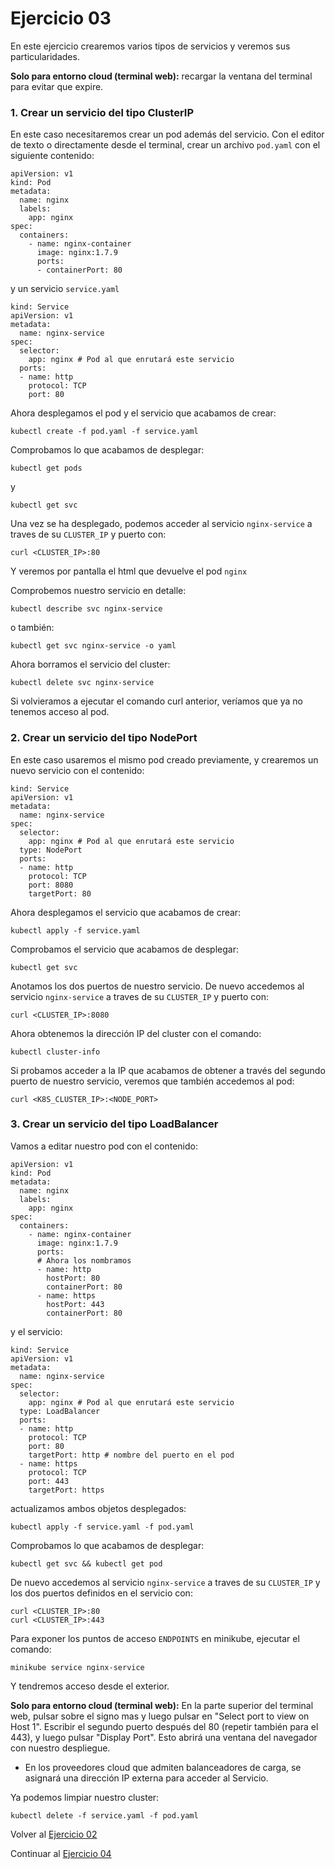 # Ejercicio 03

En este ejercicio crearemos varios tipos de servicios y veremos sus particularidades.

**Solo para entorno cloud (terminal web):** recargar la ventana del terminal para evitar que expire.

### 1. Crear un servicio del tipo ClusterIP

En este caso necesitaremos crear un pod además del servicio. Con el editor de texto o directamente desde el terminal, crear un archivo `pod.yaml` con el siguiente contenido:
```
apiVersion: v1
kind: Pod
metadata:
  name: nginx
  labels:
    app: nginx
spec:
  containers:
    - name: nginx-container
      image: nginx:1.7.9
      ports:
      - containerPort: 80
```
y un servicio `service.yaml`
```
kind: Service
apiVersion: v1
metadata:
  name: nginx-service
spec:
  selector:
    app: nginx # Pod al que enrutará este servicio
  ports:
  - name: http
    protocol: TCP
    port: 80
```
Ahora desplegamos el pod y el servicio que acabamos de crear:

```
kubectl create -f pod.yaml -f service.yaml
```
Comprobamos lo que acabamos de desplegar:
```
kubectl get pods
```
y
```
kubectl get svc
```
Una vez se ha desplegado, podemos acceder al servicio `nginx-service` a traves de su `CLUSTER_IP` y puerto con:
```
curl <CLUSTER_IP>:80
```
Y veremos por pantalla el html que devuelve el pod `nginx`

Comprobemos nuestro servicio en detalle:
```
kubectl describe svc nginx-service
```
o también:
```
kubectl get svc nginx-service -o yaml
```
Ahora borramos el servicio del cluster:
```
kubectl delete svc nginx-service
```
Si volvieramos a ejecutar el comando curl anterior, veríamos que ya no tenemos acceso al pod.

### 2. Crear un servicio del tipo NodePort

En este caso usaremos el mismo pod creado previamente, y crearemos un nuevo servicio con el contenido:

```
kind: Service
apiVersion: v1
metadata:
  name: nginx-service
spec:
  selector:
    app: nginx # Pod al que enrutará este servicio
  type: NodePort
  ports:
  - name: http
    protocol: TCP
    port: 8080
    targetPort: 80
```
Ahora desplegamos el servicio que acabamos de crear:

```
kubectl apply -f service.yaml
```
Comprobamos el servicio que acabamos de desplegar:
```
kubectl get svc
```
Anotamos los dos puertos de nuestro servicio. De nuevo accedemos al servicio `nginx-service` a traves de su `CLUSTER_IP` y puerto con:
```
curl <CLUSTER_IP>:8080
```
Ahora obtenemos la dirección IP del cluster con el comando:
```
kubectl cluster-info
```
Si probamos acceder a la IP que acabamos de obtener a través del segundo puerto de nuestro servicio, veremos que también accedemos al pod:
```
curl <K8S_CLUSTER_IP>:<NODE_PORT>
```

### 3. Crear un servicio del tipo LoadBalancer

Vamos a editar nuestro pod con el contenido:

```
apiVersion: v1
kind: Pod
metadata:
  name: nginx
  labels:
    app: nginx
spec:
  containers:
    - name: nginx-container
      image: nginx:1.7.9
      ports:
      # Ahora los nombramos
      - name: http
        hostPort: 80
        containerPort: 80
      - name: https
        hostPort: 443
        containerPort: 80
```
y el servicio:
```
kind: Service
apiVersion: v1
metadata:
  name: nginx-service
spec:
  selector:
    app: nginx # Pod al que enrutará este servicio
  type: LoadBalancer
  ports:
  - name: http
    protocol: TCP
    port: 80
    targetPort: http # nombre del puerto en el pod
  - name: https
    protocol: TCP
    port: 443
    targetPort: https
```
actualizamos ambos objetos desplegados:
```
kubectl apply -f service.yaml -f pod.yaml
```
Comprobamos lo que acabamos de desplegar:
```
kubectl get svc && kubectl get pod
```
De nuevo accedemos al servicio `nginx-service` a traves de su `CLUSTER_IP` y los dos puertos definidos en el servicio con:
```
curl <CLUSTER_IP>:80
curl <CLUSTER_IP>:443
```
Para exponer los puntos de acceso `ENDPOINTS` en minikube, ejecutar el comando:
```
minikube service nginx-service
```
Y tendremos acceso desde el exterior. 

**Solo para entorno cloud (terminal web):** En la parte superior del terminal web, pulsar sobre el signo mas y luego pulsar en "Select port to view on Host 1". Escribir el segundo puerto después del 80 (repetir también para el 443), y luego pulsar "Display Port". Esto abrirá una ventana del navegador con nuestro despliegue.

- En los proveedores cloud que admiten balanceadores de carga, se asignará una dirección IP externa para acceder al Servicio.

Ya podemos limpiar nuestro cluster:
```
kubectl delete -f service.yaml -f pod.yaml
```

Volver al [Ejercicio 02](../02%20Pods/README.md)

Continuar al [Ejercicio 04](../04%20Deployments/README.md)